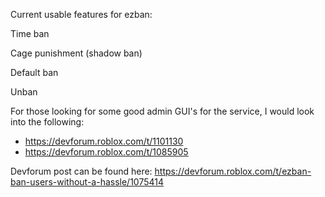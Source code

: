 Current usable features for ezban:

Time ban

Cage punishment (shadow ban)

Default ban

Unban

For those looking for some good admin GUI's for the service, I would look into the following:

- https://devforum.roblox.com/t/1101130
- https://devforum.roblox.com/t/1085905

Devforum post can be found here: https://devforum.roblox.com/t/ezban-ban-users-without-a-hassle/1075414

